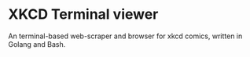 # XKCD Terminal viewer

An terminal-based web-scraper and browser for xkcd comics, written in Golang and Bash.
